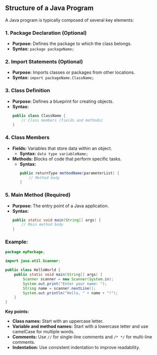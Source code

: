 ## Structure of a Java Program

A Java program is typically composed of several key elements:

### 1. Package Declaration (Optional)
* **Purpose:** Defines the package to which the class belongs.
* **Syntax:** `package packageName;`

### 2. Import Statements (Optional)
* **Purpose:** Imports classes or packages from other locations.
* **Syntax:** `import packageName.ClassName;`

### 3. Class Definition
* **Purpose:** Defines a blueprint for creating objects.
* **Syntax:**
   ```java
   public class ClassName {
       // Class members (fields and methods)
   }
   ```

### 4. Class Members
* **Fields:** Variables that store data within an object.
   * **Syntax:** `data type variableName;`
* **Methods:** Blocks of code that perform specific tasks.
   * **Syntax:**
     ```java
     public returnType methodName(parameterList) {
         // Method body
     }
     ```

### 5. Main Method (Required)
* **Purpose:** The entry point of a Java application.
* **Syntax:**
   ```java
   public static void main(String[] args) {
       // Main method body
   }
   ```

### Example:
```java
package myPackage;

import java.util.Scanner;

public class HelloWorld {
    public static void main(String[] args) {
        Scanner scanner = new Scanner(System.in);
        System.out.print("Enter your name: ");
        String name = scanner.nextLine();
        System.out.println("Hello, " + name + "!");
    }
}
```

**Key points:**
* **Class names:** Start with an uppercase letter.
* **Variable and method names:** Start with a lowercase letter and use camelCase for multiple words.
* **Comments:** Use `//` for single-line comments and `/* */` for multi-line comments.
* **Indentation:** Use consistent indentation to improve readability.

